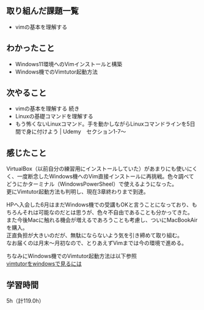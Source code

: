 ## 取り組んだ課題一覧
- vimの基本を理解する

## わかったこと
- Windows11環境へのVimインストールと構築
- Windows機でのVimtutor起動方法

## 次やること
- vimの基本を理解する 続き
- Linuxの基礎コマンドを理解する
 - もう怖くないLinuxコマンド。手を動かしながらLinuxコマンドラインを5日間で身に付けよう | Udemy　セクション1-7～

## 感じたこと
VirtualBox（以前自分の練習用にインストールしていた）があまりにも使いにくく、一度断念したWindows機へのVim直接インストールに再挑戦。色々調べてどうにかターミナル（WindowsPowerSheel）で使えるようになった。  
更にVimtutor起動方法も判明し、現在3章終わりまで到達。  

HPへ入会した6月はまだWindows機での受講もOKと言うことになっており、もちろんそれは可能なのだとは思うが、色々不自由であることも分かってきた。  
また今後Macに触れる機会が増えるであろうことも考慮し、ついにMacBookAirを購入。  
正直負担が大きいのだが、無駄にならないよう気を引き締めて取り組む。  
なお届くのは月末～月初なので、とりあえずVimまでは今の環境で進める。  

ちなみにWindows機でのVimtutor起動方法は以下参照  
[vimtutorをwindowsで見るには](http://life-it.seesaa.net/article/418798783.html)

## 学習時間
5h（計119.0h）
